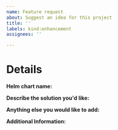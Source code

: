 ```yaml
---
name: Feature request
about: Suggest an idea for this project
title: ''
labels: kind:enhancement
assignees: ''

---
```


# Details

**Helm chart name:**

<!-- Note: This should be the helm chart name you are referring to. e.g. jackett -->

**Describe the solution you'd like:**

<!-- Note: A clear and concise description of what you want to happen. -->

**Anything else you would like to add:**

<!-- Note: Miscellaneous information that will assist in solving the issue. -->

**Additional Information:**

<!-- Note: Anything to give further context to the requested new feature. -->